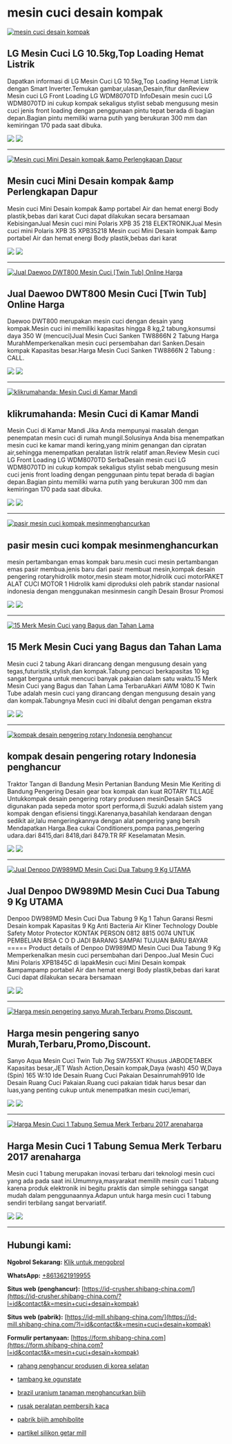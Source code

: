 # mesin cuci desain kompak

<a href="https://swt.shibang-china.com/?l=id&img&k=mesin+cuci+desain+kompak" target="_blank">![mesin cuci desain kompak](http://static.shibang-china.com/all-800x300/1062.jpg)</a>

## LG Mesin Cuci LG 10.5kg,Top Loading Hemat Listrik
Dapatkan informasi di LG Mesin Cuci LG 10.5kg,Top Loading Hemat Listrik dengan Smart Inverter.Temukan gambar,ulasan,Desain,fitur danReview Mesin cuci LG Front Loading LG WDM8070TD InfoDesain mesin cuci LG WDM8070TD ini cukup kompak sekaligus stylist sebab mengusung mesin cuci jenis front loading dengan penggunaan pintu tepat berada di bagian depan.Bagian pintu memiliki warna putih yang berukuran 300 mm dan kemiringan 170 pada saat dibuka.


<a href="https://whatsapp.shibangsoft.com/WhatsApp.php" target="_blank" title="WhatsApp">![](http://static.shibang-china.com/icon/whatsapp.png)</a> <a href="https://swt.shibang-china.com/?l=id&icon&k=mesin+cuci+desain+kompak" target="_blank">![](http://static.shibang-china.com/icon/chat-id.png)</a>

---

<a href="https://swt.shibang-china.com/?l=id&img&k=mesin+cuci+desain+kompak" target="_blank">![Mesin cuci Mini Desain kompak &amp Perlengkapan Dapur](http://static.shibang-china.com/all-800x300/1509.jpg)</a>

## Mesin cuci Mini Desain kompak &amp Perlengkapan Dapur
Mesin cuci Mini Desain kompak &amp portabel Air dan hemat energi Body plastik,bebas dari karat Cuci dapat dilakukan secara bersamaan KebisinganJual Mesin cuci mini Polaris XPB 35 218 ELEKTRONIKJual Mesin cuci mini Polaris XPB 35 XPB35218 Mesin cuci Mini Desain kompak &amp portabel Air dan hemat energi Body plastik,bebas dari karat


<a href="https://whatsapp.shibangsoft.com/WhatsApp.php" target="_blank" title="WhatsApp">![](http://static.shibang-china.com/icon/whatsapp.png)</a> <a href="https://swt.shibang-china.com/?l=id&icon&k=mesin+cuci+desain+kompak" target="_blank">![](http://static.shibang-china.com/icon/chat-id.png)</a>

---

<a href="https://swt.shibang-china.com/?l=id&img&k=mesin+cuci+desain+kompak" target="_blank">![Jual Daewoo DWT800 Mesin Cuci [Twin Tub] Online Harga](http://static.shibang-china.com/all-800x300/1015.jpg)</a>

## Jual Daewoo DWT800 Mesin Cuci [Twin Tub] Online Harga
Daewoo DWT800 merupakan mesin cuci dengan desain yang kompak.Mesin cuci ini memiliki kapasitas hingga 8 kg,2 tabung,konsumsi daya 350 W (mencuci)Jual Mesin Cuci Sanken TW8866N 2 Tabung Harga MurahMemperkenalkan mesin cuci persembahan dari Sanken.Desain kompak Kapasitas besar.Harga Mesin Cuci Sanken TW8866N 2 Tabung : CALL.


<a href="https://whatsapp.shibangsoft.com/WhatsApp.php" target="_blank" title="WhatsApp">![](http://static.shibang-china.com/icon/whatsapp.png)</a> <a href="https://swt.shibang-china.com/?l=id&icon&k=mesin+cuci+desain+kompak" target="_blank">![](http://static.shibang-china.com/icon/chat-id.png)</a>

---

<a href="https://swt.shibang-china.com/?l=id&img&k=mesin+cuci+desain+kompak" target="_blank">![klikrumahanda: Mesin Cuci di Kamar Mandi](http://static.shibang-china.com/all-800x300/773.jpg)</a>

## klikrumahanda: Mesin Cuci di Kamar Mandi
Mesin Cuci di Kamar Mandi Jika Anda mempunyai masalah dengan penempatan mesin cuci di rumah mungil.Solusinya Anda bisa menempatkan mesin cuci ke kamar mandi kering,yang minim genangan dan cipratan air,sehingga menempatkan peralatan listrik relatif aman.Review Mesin cuci LG Front Loading LG WDM8070TD SerbaDesain mesin cuci LG WDM8070TD ini cukup kompak sekaligus stylist sebab mengusung mesin cuci jenis front loading dengan penggunaan pintu tepat berada di bagian depan.Bagian pintu memiliki warna putih yang berukuran 300 mm dan kemiringan 170 pada saat dibuka.


<a href="https://whatsapp.shibangsoft.com/WhatsApp.php" target="_blank" title="WhatsApp">![](http://static.shibang-china.com/icon/whatsapp.png)</a> <a href="https://swt.shibang-china.com/?l=id&icon&k=mesin+cuci+desain+kompak" target="_blank">![](http://static.shibang-china.com/icon/chat-id.png)</a>

---

<a href="https://swt.shibang-china.com/?l=id&img&k=mesin+cuci+desain+kompak" target="_blank">![pasir mesin cuci kompak mesinmenghancurkan](http://static.shibang-china.com/all-800x300/646.jpg)</a>

## pasir mesin cuci kompak mesinmenghancurkan
mesin pertambangan emas kompak baru.mesin cuci mesin pertambangan emas pasir membua.jenis baru dari pasir membuat mesin,kompak desain pengering rotaryhidrolik motor,mesin steam motor,hidrolik cuci motorPAKET ALAT CUCI MOTOR 1 Hidrolik kami diproduksi oleh pabrik standar nasional indonesia dengan menggunakan mesinmesin cangih Desain Brosur Promosi


<a href="https://whatsapp.shibangsoft.com/WhatsApp.php" target="_blank" title="WhatsApp">![](http://static.shibang-china.com/icon/whatsapp.png)</a> <a href="https://swt.shibang-china.com/?l=id&icon&k=mesin+cuci+desain+kompak" target="_blank">![](http://static.shibang-china.com/icon/chat-id.png)</a>

---

<a href="https://swt.shibang-china.com/?l=id&img&k=mesin+cuci+desain+kompak" target="_blank">![15 Merk Mesin Cuci yang Bagus dan Tahan Lama](http://static.shibang-china.com/all-800x300/315.jpg)</a>

## 15 Merk Mesin Cuci yang Bagus dan Tahan Lama
Mesin cuci 2 tabung Akari dirancang dengan mengusung desain yang tegas,futuristik,stylish,dan kompak.Tabung pencuci berkapasitas 10 kg sangat berguna untuk mencuci banyak pakaian dalam satu waktu.15 Merk Mesin Cuci yang Bagus dan Tahan Lama TerbaruAkari AWM 1080 K Twin Tube adalah mesin cuci yang dirancang dengan mengusung desain yang dan kompak.Tabungnya Mesin cuci ini dibalut dengan pengaman ekstra


<a href="https://whatsapp.shibangsoft.com/WhatsApp.php" target="_blank" title="WhatsApp">![](http://static.shibang-china.com/icon/whatsapp.png)</a> <a href="https://swt.shibang-china.com/?l=id&icon&k=mesin+cuci+desain+kompak" target="_blank">![](http://static.shibang-china.com/icon/chat-id.png)</a>

---

<a href="https://swt.shibang-china.com/?l=id&img&k=mesin+cuci+desain+kompak" target="_blank">![kompak desain pengering rotary Indonesia penghancur](http://static.shibang-china.com/all-800x300/1282.jpg)</a>

## kompak desain pengering rotary Indonesia penghancur
Traktor Tangan di Bandung Mesin Pertanian Bandung Mesin Mie Keriting di Bandung Pengering Desain gear box kompak dan kuat ROTARY TILLAGE Untukkompak desain pengering rotary produsen mesinDesain SACS digunakan pada sepeda motor sport performa,di Suzuki adalah sistem yang kompak dengan efisiensi tinggi.Karenanya,basahilah kendaraan dengan sedikit air,lalu mengeringkannya dengan alat pengering yang bersih Mendapatkan Harga.Bea cukai Conditioners,pompa panas,pengering udara.dari 8415,dari 8418,dari 8479.TR RF Keselamatan Mesin.


<a href="https://whatsapp.shibangsoft.com/WhatsApp.php" target="_blank" title="WhatsApp">![](http://static.shibang-china.com/icon/whatsapp.png)</a> <a href="https://swt.shibang-china.com/?l=id&icon&k=mesin+cuci+desain+kompak" target="_blank">![](http://static.shibang-china.com/icon/chat-id.png)</a>

---

<a href="https://swt.shibang-china.com/?l=id&img&k=mesin+cuci+desain+kompak" target="_blank">![Jual Denpoo DW989MD Mesin Cuci Dua Tabung 9 Kg UTAMA](http://static.shibang-china.com/all-800x300/135.jpg)</a>

## Jual Denpoo DW989MD Mesin Cuci Dua Tabung 9 Kg UTAMA
Denpoo DW989MD Mesin Cuci Dua Tabung 9 Kg 1 Tahun Garansi Resmi Desain kompak Kapasitas 9 Kg Anti Bacteria Air Kliner Technology Double Safety Motor Protector KONTAK PERSON 0812 8815 0074 UNTUK PEMBELIAN BISA C O D JADI BARANG SAMPAI TUJUAN BARU BAYAR ===== Product details of Denpoo DW989MD Mesin Cuci Dua Tabung 9 Kg Memperkenalkan mesin cuci persembahan dari Denpoo.Jual Mesin Cuci Mini Polaris XPB1845C di lapakMesin cuci Mini Desain kompak &ampampamp portabel Air dan hemat energi Body plastik,bebas dari karat Cuci dapat dilakukan secara bersamaan


<a href="https://whatsapp.shibangsoft.com/WhatsApp.php" target="_blank" title="WhatsApp">![](http://static.shibang-china.com/icon/whatsapp.png)</a> <a href="https://swt.shibang-china.com/?l=id&icon&k=mesin+cuci+desain+kompak" target="_blank">![](http://static.shibang-china.com/icon/chat-id.png)</a>

---

<a href="https://swt.shibang-china.com/?l=id&img&k=mesin+cuci+desain+kompak" target="_blank">![Harga mesin pengering sanyo Murah,Terbaru,Promo,Discount.](http://static.shibang-china.com/all-800x300/30.jpg)</a>

## Harga mesin pengering sanyo Murah,Terbaru,Promo,Discount.
Sanyo Aqua Mesin Cuci Twin Tub 7kg SW755XT Khusus JABODETABEK Kapasitas besar,JET Wash Action,Desain kompak,Daya (wash) 450 W,Daya (Spin) 165 W:10 Ide Desain Ruang Cuci Pakaian Desainrumah9910 Ide Desain Ruang Cuci Pakaian.Ruang cuci pakaian tidak harus besar dan luas,yang penting cukup untuk menempatkan mesin cuci,lemari,


<a href="https://whatsapp.shibangsoft.com/WhatsApp.php" target="_blank" title="WhatsApp">![](http://static.shibang-china.com/icon/whatsapp.png)</a> <a href="https://swt.shibang-china.com/?l=id&icon&k=mesin+cuci+desain+kompak" target="_blank">![](http://static.shibang-china.com/icon/chat-id.png)</a>

---

<a href="https://swt.shibang-china.com/?l=id&img&k=mesin+cuci+desain+kompak" target="_blank">![Harga Mesin Cuci 1 Tabung Semua Merk Terbaru 2017 arenaharga](http://static.shibang-china.com/all-800x300/681.jpg)</a>

## Harga Mesin Cuci 1 Tabung Semua Merk Terbaru 2017 arenaharga
Mesin cuci 1 tabung merupakan inovasi terbaru dari teknologi mesin cuci yang ada pada saat ini.Umumnya,masyarakat memilih mesin cuci 1 tabung karena produk elektronik ini begitu praktis dan simple sehingga sangat mudah dalam penggunaannya.Adapun untuk harga mesin cuci 1 tabung sendiri terbilang sangat bervariatif.

<a href="https://whatsapp.shibangsoft.com/WhatsApp.php" target="_blank" title="WhatsApp">![](http://static.shibang-china.com/icon/whatsapp.png)</a> <a href="https://swt.shibang-china.com/?l=id&icon&k=mesin+cuci+desain+kompak" target="_blank">![](http://static.shibang-china.com/icon/chat-id.png)</a>

---
## Hubungi kami:

**Ngobrol Sekarang:** [Klik untuk mengobrol](https://swt.shibang-china.com?l=id&contact&k=mesin+cuci+desain+kompak)

**WhatsApp:**  [+8613621919955](https://whatsapp.shibangsoft.com/WhatsApp.php)

**Situs web (penghancur):** [https://id-crusher.shibang-china.com/](https://id-crusher.shibang-china.com/?l=id&contact&k=mesin+cuci+desain+kompak)

**Situs web (pabrik):** [https://id-mill.shibang-china.com/](https://id-mill.shibang-china.com/?l=id&contact&k=mesin+cuci+desain+kompak)

**Formulir pertanyaan:** [https://form.shibang-china.com](https://form.shibang-china.com?l=id&contact&k=mesin+cuci+desain+kompak)

* [rahang penghancur produsen di korea selatan](../39/rahang%20penghancur%20produsen%20di%20korea%20selatan.md)

* [tambang ke ogunstate](../32/tambang%20ke%20ogunstate.md)

* [brazil uranium tanaman menghancurkan bijih](../33/brazil%20uranium%20tanaman%20menghancurkan%20bijih.md)

* [rusak peralatan pembersih kaca](../32/rusak%20peralatan%20pembersih%20kaca.md)

* [pabrik bijih amphibolite](../34/pabrik%20bijih%20amphibolite.md)

* [partikel silikon getar mill](../35/partikel%20silikon%20getar%20mill.md)